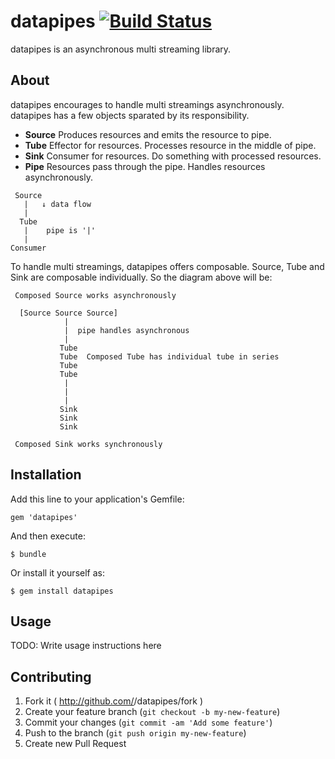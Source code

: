 datapipes [![Build Status](https://travis-ci.org/taiki45/datapipes.svg?branch=master)](https://travis-ci.org/taiki45/datapipes)
=========
datapipes is an asynchronous multi streaming library.

## About
datapipes encourages to handle multi streamings asynchronously. datapipes has
a few objects sparated by its responsibility.

- __Source__ Produces resources and emits the resource to pipe.
- __Tube__ Effector for resources. Processes resource in the middle of pipe.
- __Sink__ Consumer for resources. Do something with processed resources.
- __Pipe__ Resources pass through the pipe. Handles resources asynchronously.

```
 Source
   |   ↓ data flow
   |
  Tube
   |    pipe is '|'
   |
Consumer
```

To handle multi streamings, datapipes offers composable. Source, Tube and Sink
are composable individually. So the diagram above will be:

```
 Composed Source works asynchronously

  [Source Source Source]
            |
            |  pipe handles asynchronous
            |
           Tube
           Tube  Composed Tube has individual tube in series
           Tube
           Tube
            |
            |
            |
           Sink
           Sink
           Sink

 Composed Sink works synchronously
```

## Installation

Add this line to your application's Gemfile:

    gem 'datapipes'

And then execute:

    $ bundle

Or install it yourself as:

    $ gem install datapipes

## Usage

TODO: Write usage instructions here

## Contributing

1. Fork it ( http://github.com/<my-github-username>/datapipes/fork )
2. Create your feature branch (`git checkout -b my-new-feature`)
3. Commit your changes (`git commit -am 'Add some feature'`)
4. Push to the branch (`git push origin my-new-feature`)
5. Create new Pull Request
